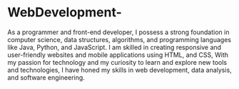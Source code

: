 # WebDevelopment-
As a programmer and front-end developer, I possess a strong foundation in computer science, data structures, algorithms, and programming languages like Java, Python, and JavaScript. I am skilled in creating responsive and user-friendly websites and mobile applications using HTML, and CSS, With my passion for technology and my curiosity to learn and explore new tools and technologies, I have honed my skills in web development, data analysis, and software engineering.

